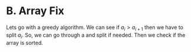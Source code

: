 # B. Array Fix
Lets go with a greedy algorithm. We can see if $a_i>a_{i+1}$ then we have to split $a_i$. So, we can go through a and split if needed. Then we check if the array is sorted.
